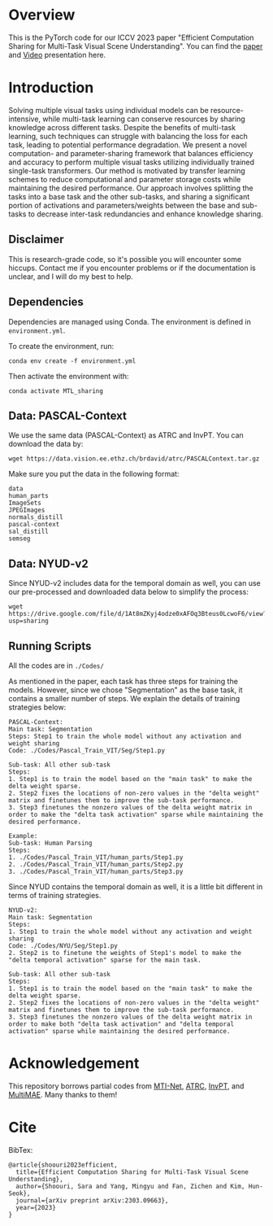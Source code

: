 # Overview #

This is the PyTorch code for our ICCV 2023 paper "Efficient Computation Sharing for Multi-Task Visual Scene Understanding". You can find the [paper](https://arxiv.org/pdf/2303.09663.pdf) and [Video](https://www.youtube.com/watch?v=ruMgsenxTCI&t=16s) presentation  here.

 # Introduction #

 Solving multiple visual tasks using individual models can be resource-intensive, while multi-task learning can conserve resources by sharing knowledge across different tasks.
Despite the benefits of multi-task learning, such techniques can struggle with balancing the loss for each task, leading to potential performance degradation. We present a novel computation- and parameter-sharing framework that balances efficiency and accuracy to perform multiple visual tasks utilizing individually trained single-task transformers.
Our method is motivated by transfer learning schemes to reduce computational and parameter storage costs while maintaining the desired performance. Our approach involves splitting the tasks into a base task and the other sub-tasks, and sharing a significant portion of activations and parameters/weights between the base and sub-tasks to decrease inter-task redundancies and enhance knowledge sharing. 
 ## Disclaimer ##
 
 This is research-grade code, so it's possible you will encounter some hiccups. Contact me if you encounter problems or if the documentation is unclear, and I will do my best to help.

 ## Dependencies ##

 Dependencies are managed using Conda. The environment is defined in  ``` environment.yml ```.

To create the environment, run: 

```
conda env create -f environment.yml
```

Then activate the environment with:

```
conda activate MTL_sharing
```
 

## Data: PASCAL-Context ##

We use the same data (PASCAL-Context) as ATRC and InvPT. You can download the data by:

```
wget https://data.vision.ee.ethz.ch/brdavid/atrc/PASCALContext.tar.gz
```

Make sure you put the data in the following format:

```
data
human_parts
ImageSets
JPEGImages
normals_distill
pascal-context
sal_distill
semseg
```
## Data: NYUD-v2 ##

Since NYUD-v2 includes data for the temporal domain as well, you can use our pre-processed and downloaded data below to simplify the process:

```
wget https://drive.google.com/file/d/1At8mZKyj4odze0xAFOq3Bteus0LcwoF6/view?usp=sharing
```
## Running Scripts ##
 All the codes are in ``` ./Codes/ ```

As mentioned in the paper, each task has three steps for training the models. However, since we chose "Segmentation" as the base task, it contains a smaller number of steps. We explain the details of training strategies below:
```
PASCAL-Context:
Main task: Segmentation
Steps: Step1 to train the whole model without any activation and weight sharing
Code: ./Codes/Pascal_Train_VIT/Seg/Step1.py

Sub-task: All other sub-task
Steps:
1. Step1 is to train the model based on the "main task" to make the delta weight sparse.
2. Step2 fixes the locations of non-zero values in the "delta weight" matrix and finetunes them to improve the sub-task performance.
3. Step3 finetunes the nonzero values of the delta weight matrix in order to make the "delta task activation" sparse while maintaining the desired performance.

Example:
Sub-task: Human Parsing
Steps:
1. ./Codes/Pascal_Train_VIT/human_parts/Step1.py
2. ./Codes/Pascal_Train_VIT/human_parts/Step2.py
3. ./Codes/Pascal_Train_VIT/human_parts/Step3.py
```

Since NYUD contains the temporal domain as well, it is a little bit different in terms of training strategies.

 ```
NYUD-v2:
Main task: Segmentation
Steps:
1. Step1 to train the whole model without any activation and weight sharing
Code: ./Codes/NYU/Seg/Step1.py
2. Step2 is to finetune the weights of Step1's model to make the "delta temporal activation" sparse for the main task.

Sub-task: All other sub-task
Steps:
1. Step1 is to train the model based on the "main task" to make the delta weight sparse.
2. Step2 fixes the locations of non-zero values in the "delta weight" matrix and finetunes them to improve the sub-task performance.
3. Step3 finetunes the nonzero values of the delta weight matrix in order to make both "delta task activation" and "delta temporal activation" sparse while maintaining the desired performance.
```


# Acknowledgement #

This repository borrows partial codes from [MTI-Net](https://github.com/SimonVandenhende/Multi-Task-Learning-PyTorch), [ATRC](https://github.com/brdav/atrc), [InvPT](https://github.com/prismformore/Multi-Task-Transformer/tree/3b70fcc5a4f7053a7e32a9f85da5dda670c18fba?tab=readme-ov-file), and [MultiMAE](https://github.com/EPFL-VILAB/MultiMAE/tree/main). Many thanks to them!

# Cite #

BibTex:

```
@article{shoouri2023efficient,
  title={Efficient Computation Sharing for Multi-Task Visual Scene Understanding},
  author={Shoouri, Sara and Yang, Mingyu and Fan, Zichen and Kim, Hun-Seok},
  journal={arXiv preprint arXiv:2303.09663},
  year={2023}
}
```


